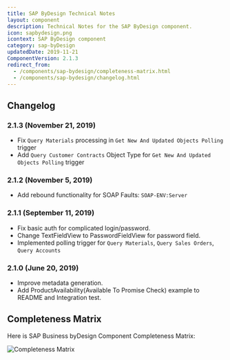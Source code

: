 ```yaml
---
title: SAP ByDesign Technical Notes
layout: component
description: Technical Notes for the SAP ByDesign component.
icon: sapbydesign.png
icontext: SAP ByDesign component
category: sap-byDesign
updatedDate: 2019-11-21
ComponentVersion: 2.1.3
redirect_from:
  - /components/sap-bydesign/completeness-matrix.html
  - /components/sap-bydesign/changelog.html
---
```


## Changelog

### 2.1.3 (November 21, 2019)

- Fix `Query Materials` processing in `Get New And Updated Objects Polling` trigger
- Add `Query Customer Contracts` Object Type for `Get New And Updated Objects Polling` trigger

### 2.1.2 (November 5, 2019)

- Add rebound functionality for SOAP Faults: `SOAP-ENV:Server`

### 2.1.1 (September 11, 2019)

- Fix basic auth for complicated login/password.
- Change TextFieldView to PasswordFieldView for password field.
- Implemented polling trigger for `Query Materials`, `Query Sales Orders`, `Query Accounts`

### 2.1.0 (June 20, 2019)

- Improve metadata generation.
- Add ProductAvailability(Available To Promise Check) example to README and Integration test.

## Completeness Matrix

Here is SAP Business byDesign Component Completeness Matrix:

![Completeness Matrix](https://user-images.githubusercontent.com/8449044/64691726-11cac980-d49c-11e9-9257-01a3770c2f4a.png)
